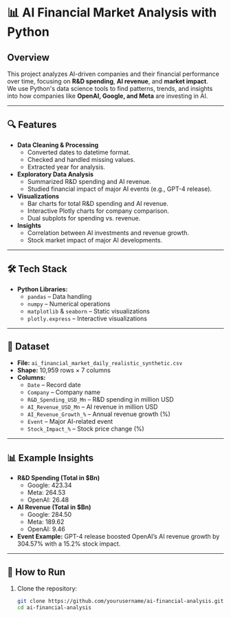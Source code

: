 # 📊 AI Financial Market Analysis with Python

## Overview
This project analyzes AI-driven companies and their financial performance over time, focusing on **R&D spending**, **AI revenue**, and **market impact**.  
We use Python's data science tools to find patterns, trends, and insights into how companies like **OpenAI, Google, and Meta** are investing in AI.

---

## 🔍 Features
- **Data Cleaning & Processing**
  - Converted dates to datetime format.
  - Checked and handled missing values.
  - Extracted year for analysis.
- **Exploratory Data Analysis**
  - Summarized R&D spending and AI revenue.
  - Studied financial impact of major AI events (e.g., GPT-4 release).
- **Visualizations**
  - Bar charts for total R&D spending and AI revenue.
  - Interactive Plotly charts for company comparison.
  - Dual subplots for spending vs. revenue.
- **Insights**
  - Correlation between AI investments and revenue growth.
  - Stock market impact of major AI developments.

---

## 🛠 Tech Stack
- **Python Libraries:**
  - `pandas` – Data handling
  - `numpy` – Numerical operations
  - `matplotlib` & `seaborn` – Static visualizations
  - `plotly.express` – Interactive visualizations

---

## 📂 Dataset
- **File:** `ai_financial_market_daily_realistic_synthetic.csv`
- **Shape:** 10,959 rows × 7 columns
- **Columns:**
  - `Date` – Record date
  - `Company` – Company name
  - `R&D_Spending_USD_Mn` – R&D spending in million USD
  - `AI_Revenue_USD_Mn` – AI revenue in million USD
  - `AI_Revenue_Growth_%` – Annual revenue growth (%)
  - `Event` – Major AI-related event
  - `Stock_Impact_%` – Stock price change (%)

---

## 📊 Example Insights
- **R&D Spending (Total in $Bn)**
  - Google: 423.34
  - Meta: 264.53
  - OpenAI: 26.48
- **AI Revenue (Total in $Bn)**
  - Google: 284.50
  - Meta: 189.62
  - OpenAI: 9.46
- **Event Example:** GPT-4 release boosted OpenAI’s AI revenue growth by 304.57% with a 15.2% stock impact.

---

## 🚀 How to Run
1. Clone the repository:
   ```bash
   git clone https://github.com/yourusername/ai-financial-analysis.git
   cd ai-financial-analysis
